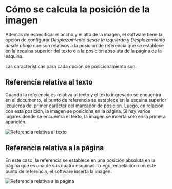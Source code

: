 # Cómo se calcula la posición de la imagen

Además de especificar el ancho y el alto de la imagen, el software tiene la opción de configurar *Desplazamiento desde la izquierda* y *Desplazamiento desde abajo* que son relativos a la posición de referencia que se establece en la esquina superior del texto o a la posición absoluta de la página de la esquina.

Las características para cada opción de posicionamiento son:

## Referencia relativa al texto

Cuando la referencia es relativa al texto y el texto ingresado se encuentra en el documento, el punto de referencia se establece en la esquina superior izquierda del primer carácter del marcador de posición. Luego, en relación con esta posición, la imagen se posiciona en la página. Si hay varios lugares donde se encuentra el texto, la imagen se inserta solo en la primera aparición.

![Referencia relativa al texto](~/images/es/text_reference.png "Referencia relativa al texto")

## Referencia relativa a la página

En este caso, la referencia se establece en una posición absoluta en la página que es una de sus cuatro esquinas. Luego, en relación con este punto de referencia, el software inserta la imagen.

![Referencia relativa a la página](~/images/es/page_reference.png "Referencia relativa a la página")